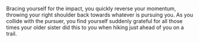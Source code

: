 Bracing yourself for the impact, you quickly reverse your momentum, throwing
your right shoulder back towards whatever is pursuing you. As you collide with
the pursuer, you find yourself suddenly grateful for all those times your older
sister did this to you when hiking just ahead of you on a trail.
